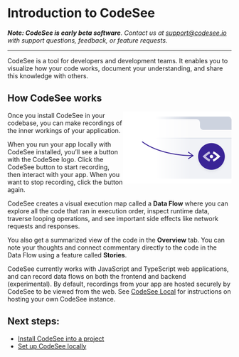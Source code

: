 # Introduction to CodeSee

_**Note: CodeSee is early beta software**. Contact us at <a href="mailto:support@codesee.io">support@codesee.io</a> with support questions, feedback, or feature requests._

---

CodeSee is a tool for developers and development teams. It enables you to visualize how your code works, document your understanding, and share this knowledge with others.

## How CodeSee works

<p class="block">
  <img alt="CodeSee button in browser" src="img/codesee_in_browser@2x.png" width="244" height="162" align="right">
</p>

Once you install CodeSee in your codebase, you can make recordings of the inner workings of your application.

When you run your app locally with CodeSee installed, you’ll see a button with the CodeSee logo. Click the CodeSee button to start recording, then interact with your app. When you want to stop recording, click the button again.

CodeSee creates a visual execution map called a **Data Flow** where you can explore all the code that ran in execution order, inspect runtime data, traverse looping operations, and see important side effects like network requests and responses.

You also get a summarized view of the code in the **Overview** tab. You can note your thoughts and connect commentary directly to the code in the Data Flow using a feature called **Stories**.

CodeSee currently works with JavaScript and TypeScript web applications, and can record data flows on both the frontend and backend (experimental). By default, recordings from your app are hosted securely by CodeSee to be viewed from the web. See [CodeSee Local](/local/local) for instructions on hosting your own CodeSee instance.


## Next steps: 
  
* [Install CodeSee into a project](/install/installation)
* [Set up CodeSee locally](/local/local/)

